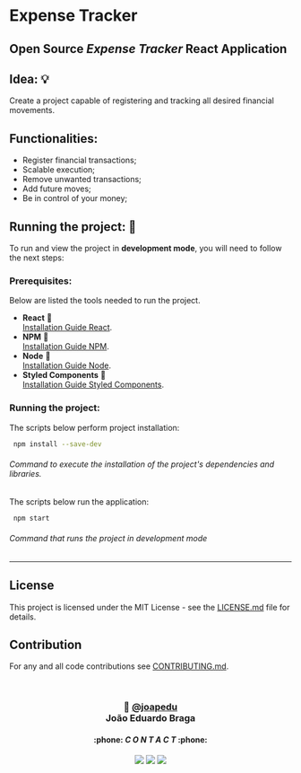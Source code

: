 # Expense Tracker

## Open Source _Expense Tracker_ React Application

## Idea: 💡
Create a project capable of registering and tracking all desired financial movements.

## Functionalities:
- Register financial transactions;
- Scalable execution;
- Remove unwanted transactions;
- Add future moves;
- Be in control of your money;

## Running the project: 🚀
To run and view the project in **development mode**, you will need to follow the next steps:

### Prerequisites:
Below are listed the tools needed to run the project.
- **React** 🐳<br>
  [Installation Guide React](https://react.dev/).
- **NPM** 🐳<br>
  [Installation Guide NPM](https://www.npmjs.com/).
- **Node** 🐳<br>
  [Installation Guide Node](https://nodejs.org/en).
- **Styled Components** 🐳<br>
  [Installation Guide Styled Components](https://styled-components.com/).
  
### Running the project:
The scripts below perform project installation:
  ```sh
   npm install --save-dev
   ```
   ###### Command to execute the installation of the project's dependencies and libraries.

The scripts below run the application:
  ```sh
   npm start
   ```
   ###### Command that runs the project in development mode

---
## License
This project is licensed under the MIT License - see the [LICENSE.md](./LICENSE.md) file for details.

## Contribution 
 For any and all code contributions see [CONTRIBUTING.md](./CONTRIBUTING.md).

<br>
 <h3 align="center"> 👾 <a href="https://github.com/joapedu"><strong>@joapedu</strong></a> <br />João Eduardo Braga</h3>
<h4 align="center">:phone: <i>C O N T A C T</i> :phone:</h4>
<div align="center">
    <a href = "mailto:joaoeduardobraga2@gmail.com"><img src="https://img.shields.io/badge/-Gmail-F80000?style=for-the-badge&logo=gmail&logoColor=white" target="_blank"></a>
    <a href="https://www.linkedin.com/in/joão-eduardo-braga/" target="_blank"><img src="https://img.shields.io/badge/-LinkedIn-%230077B5?style=for-the-badge&logo=linkedin&logoColor=white" target="_blank"></a>
    <a href="https://wa.me/5584981480327/" target="_blank"><img src="https://img.shields.io/badge/-WhatsApp-4EA94B?style=for-the-badge&logo=WhatsApp&logoColor=white" target="_blank"></a>
</div>